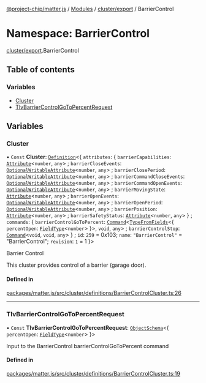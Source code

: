 [@project-chip/matter.js](../README.md) / [Modules](../modules.md) / [cluster/export](cluster_export.md) / BarrierControl

# Namespace: BarrierControl

[cluster/export](cluster_export.md).BarrierControl

## Table of contents

### Variables

- [Cluster](cluster_export.BarrierControl.md#cluster)
- [TlvBarrierControlGoToPercentRequest](cluster_export.BarrierControl.md#tlvbarriercontrolgotopercentrequest)

## Variables

### Cluster

• `Const` **Cluster**: [`Definition`](cluster_export.ClusterFactory.md#definition)<{ `attributes`: { `barrierCapabilities`: [`Attribute`](cluster_export.md#attribute)<`number`, `any`\> ; `barrierCloseEvents`: [`OptionalWritableAttribute`](cluster_export.md#optionalwritableattribute)<`number`, `any`\> ; `barrierClosePeriod`: [`OptionalWritableAttribute`](cluster_export.md#optionalwritableattribute)<`number`, `any`\> ; `barrierCommandCloseEvents`: [`OptionalWritableAttribute`](cluster_export.md#optionalwritableattribute)<`number`, `any`\> ; `barrierCommandOpenEvents`: [`OptionalWritableAttribute`](cluster_export.md#optionalwritableattribute)<`number`, `any`\> ; `barrierMovingState`: [`Attribute`](cluster_export.md#attribute)<`number`, `any`\> ; `barrierOpenEvents`: [`OptionalWritableAttribute`](cluster_export.md#optionalwritableattribute)<`number`, `any`\> ; `barrierOpenPeriod`: [`OptionalWritableAttribute`](cluster_export.md#optionalwritableattribute)<`number`, `any`\> ; `barrierPosition`: [`Attribute`](cluster_export.md#attribute)<`number`, `any`\> ; `barrierSafetyStatus`: [`Attribute`](cluster_export.md#attribute)<`number`, `any`\>  } ; `commands`: { `barrierControlGoToPercent`: [`Command`](cluster_export.md#command)<[`TypeFromFields`](tlv_export.md#typefromfields)<{ `percentOpen`: [`FieldType`](../interfaces/tlv_export.FieldType.md)<`number`\>  }\>, `void`, `any`\> ; `barrierControlStop`: [`Command`](cluster_export.md#command)<`void`, `void`, `any`\>  } ; `id`: ``259`` = 0x103; `name`: ``"BarrierControl"`` = "BarrierControl"; `revision`: ``1`` = 1 }\>

Barrier Control

This cluster provides control of a barrier (garage door).

#### Defined in

[packages/matter.js/src/cluster/definitions/BarrierControlCluster.ts:26](https://github.com/project-chip/matter.js/blob/be83914/packages/matter.js/src/cluster/definitions/BarrierControlCluster.ts#L26)

___

### TlvBarrierControlGoToPercentRequest

• `Const` **TlvBarrierControlGoToPercentRequest**: [`ObjectSchema`](../classes/tlv_export.ObjectSchema.md)<{ `percentOpen`: [`FieldType`](../interfaces/tlv_export.FieldType.md)<`number`\>  }\>

Input to the BarrierControl barrierControlGoToPercent command

#### Defined in

[packages/matter.js/src/cluster/definitions/BarrierControlCluster.ts:19](https://github.com/project-chip/matter.js/blob/be83914/packages/matter.js/src/cluster/definitions/BarrierControlCluster.ts#L19)
